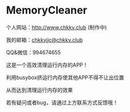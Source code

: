 # MemoryCleaner

个人网站：http://www.chkkv.club (制作中)

我的邮箱：chkkvjjc@chkkv.club

QQ&微信：994674655



这是一个高效清理运行内存的APP！

利用busybox挤运行内存使其他APP不得不让出位置

从而达到清理运行内存的效果



若有疑问或者bug，请通过上方联系方式反馈哦！

